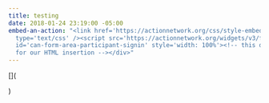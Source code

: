 ```yaml
---
title: testing
date: 2018-01-24 23:19:00 -05:00
embed-an-action: "<link href='https://actionnetwork.org/css/style-embed-v3.css' rel='stylesheet'
  type='text/css' /><script src='https://actionnetwork.org/widgets/v3/form/participant-signin?format=js&source=widget'></script><div
  id='can-form-area-participant-signin' style='width: 100%'><!-- this div is the target
  for our HTML insertion --></div>"
---
```


[](<link href='https://actionnetwork.org/css/style-embed-v3.css' rel='stylesheet' type='text/css' /><script src='https://actionnetwork.org/widgets/v3/form/participant-signin?format=js&source=widget'></script><div id='can-form-area-participant-signin' style='width: 100%'><!-- this div is the target for our HTML insertion --></div>)